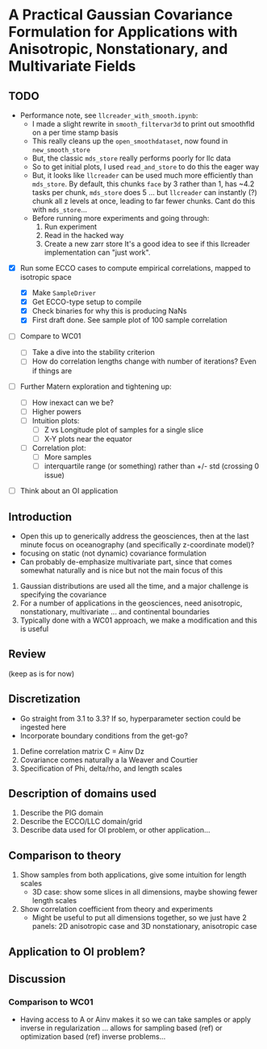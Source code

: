 # A Practical Gaussian Covariance Formulation for Applications with Anisotropic, Nonstationary, and Multivariate Fields

## TODO

- Performance note, see `llcreader_with_smooth.ipynb`:
    - I made a slight rewrite in `smooth_filtervar3d` to print out smoothfld on
      a per time stamp basis
    - This really cleans up the `open_smoothdataset`, now found in
      `new_smooth_store`
    - But, the classic `mds_store` really performs poorly for llc data
    - So to get initial plots, I used `read_and_store` to do this the eager way
    - But, it looks like `llcreader` can be used much more efficiently than
      `mds_store`. By default, this chunks `face` by 3 rather than 1, has
      ~4.2 tasks per chunk, `mds_store` does 5 ... but `llcreader` can instantly
      (?) chunk all z levels at once, leading to far fewer chunks. Cant do this
      with `mds_store`...
    - Before running more experiments and going through:
        1. Run experiment
        2. Read in the hacked way
        3. Create a new zarr store
      It's a good idea to see if this llcreader implementation can "just work".


- [x] Run some ECCO cases to compute empirical correlations, mapped to isotropic
  space
    - [x] Make `SampleDriver`
    - [x] Get ECCO-type setup to compile
    - [x] Check binaries for why this is producing NaNs
    - [x] First draft done. See sample plot of 100 sample correlation
- [ ] Compare to WC01
    - [ ] Take a dive into the stability criterion
    - [ ] How do correlation lengths change with number of iterations? Even if
      things are
- [ ] Further Matern exploration and tightening up:
    - [ ] How inexact can we be?
    - [ ] Higher powers
    - [ ] Intuition plots:
        - [ ] Z vs Longitude plot of samples for a single slice
        - [ ] X-Y plots near the equator
    - [ ] Correlation plot:
        - [ ] More samples
        - [ ] interquartile range (or something) rather than +/-
          std (crossing 0 issue)

- [ ] Think about an OI application


## Introduction

- Open this up to generically address the geosciences, then at the last minute
  focus on oceanography (and specifically z-coordinate model)?
- focusing on static (not dynamic) covariance formulation
- Can probably de-emphasize multivariate part, since that comes somewhat
  naturally and is nice but not the main focus of this

1. Gaussian distributions are used all the time, and a major challenge is
   specifying the covariance
2. For a number of applications in the geosciences, need anisotropic,
   nonstationary, multivariate ... and continental boundaries
3. Typically done with a WC01 approach, we make a modification and this is
   useful

## Review

(keep as is for now)

## Discretization

- Go straight from 3.1 to 3.3? If so, hyperparameter section could be ingested
  here
- Incorporate boundary conditions from the get-go?

1. Define correlation matrix C = Ainv Dz
2. Covariance comes naturally a la Weaver and Courtier
3. Specification of Phi, delta/rho, and length scales

## Description of domains used

1. Describe the PIG domain
2. Describe the ECCO/LLC domain/grid
3. Describe data used for OI problem, or other application...

## Comparison to theory

1. Show samples from both applications, give some intuition for length scales
    - 3D case: show some slices in all dimensions, maybe showing fewer length
      scales
2. Show correlation coefficient from theory and experiments
    - Might be useful to put all dimensions together, so we just have 2 panels:
      2D anisotropic case and 3D nonstationary, anisotropic case

## Application to OI problem?


## Discussion

### Comparison to WC01

- Having access to A or Ainv makes it so we can take samples or apply inverse in
  regularization ... allows for sampling based (ref) or optimization based (ref)
  inverse problems...

